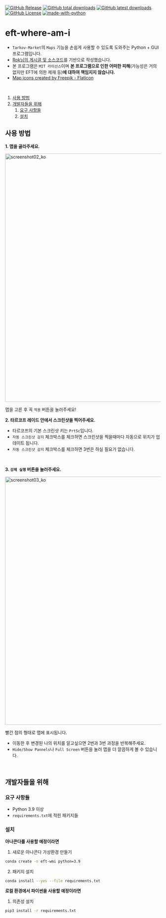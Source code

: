 [![GitHub Release](https://img.shields.io/github/v/release/karpitony/eft-where-am-i?include_prereleases&logo=github)](https://github.com/karpitony/eft-where-am-i/releases/latest)
[![GitHub total downloads](https://img.shields.io/github/downloads/karpitony/eft-where-am-i/total.svg?include_prerelease&logo=github)](https://github.com/karpitony/eft-where-am-i/releases)
[![GitHub latest downloads](https://img.shields.io/github/downloads/karpitony/eft-where-am-i/total.svg?include_prerelease/latest&logo=github)](https://github.com/karpitony/eft-where-am-i/releases/latest)
[![GitHub License](https://img.shields.io/github/license/karpitony/eft-where-am-i)](./LICENSE)
[![made-with-python](https://img.shields.io/badge/Made%20with-Python-1f425f.svg)](https://www.python.org/)

# eft-where-am-i

- `Tarkov-Market`의 `Maps` 기능을 손쉽게 사용할 수 있도록 도와주는 Python + GUI 프로그램입니다.
- [Rok님의 게시글 및 소스코드](https://gall.dcinside.com/m/eft/2143712)를 기반으로 작성했습니다.
- 본 프로그램은 `MIT 라이선스`이며 **본 프로그램으로 인한 어떠한 피해**(가능성은 거의 없지만 EFT에 의한 제재 등)**에 대하여 책임지지 않습니다.**
- [Map icons created by Freepik - Flaticon](https://www.flaticon.com/free-icons/map)
<br />

1. [사용 방법](#사용-방법)
2. [개발자들을 위해](#개발자들을-위해)
    1. [요구 사항들](#요구-사항들)
    2. [설치](#설치)

## 사용 방법

**1. 맵을 골라주세요.**

<img src="assets/screenshot02_ko.png" alt="screenshot02_ko" width="800">

맵을 고른 후 꼭 `적용` 버튼을 눌러주세요!
<br />

**2. 타르코프 레이드 안에서 스크린샷을 찍어주세요.**

- 타르코프의 기본 스크린샷 키는 `PrtSc`입니다.
- `자동 스크린샷 감지` 체크박스를 체크하면 스크린샷을 찍을때마다 자동으로 위치가 업데이트 됩니다.
- `자동 스크린샷 감지` 체크박스를 체크하면 3번은 하실 필요가 없습니다.
<br />

**3. `강제 실행` 버튼을 눌러주세요.**

<img src="assets/screenshot03_ko.png" alt="screenshot03_ko" width="800">

빨간 점의 형태로 맵에 표시됩니다.

- 이동한 후 변경된 나의 위치를 알고싶으면 2번과 3번 과정을 반복해주세요.
- `Hide/Show Pannels`나 `Full Screen` 버튼을 눌러 맵을 더 깔끔하게 볼 수 있습니다.
<br />

## 개발자들을 위해

### 요구 사항들

- Python 3.9 이상
- `requirements.txt`에 적힌 패키지들

### 설치

**아나콘다를 사용할 예정이라면**

1. 새로운 아나콘다 가상환경 만들기

```bash
conda create -n eft-wmi python=3.9
```

2. 패키지 설치

```bash
conda install --yes --file requirements.txt
```

**로컬 환경에서 파이썬을 사용할 예정이라면**

1. 의존성 설치

```bash
pip3 install -r requirements.txt
```